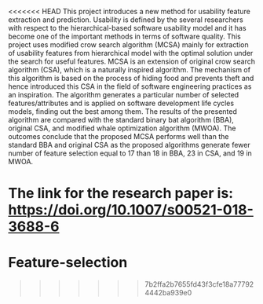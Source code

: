 <<<<<<< HEAD
This project introduces a new method for usability feature extraction and prediction. Usability is defined by the several researchers with respect to the hierarchical-based software usability model and it has become one of the important methods in terms of software quality. This project uses modified crow search algorithm (MCSA) mainly for extraction of usability features from hierarchical model with the optimal solution under the search for useful features. MCSA is an extension of original crow search algorithm (CSA), which is a naturally inspired algorithm. The mechanism of this algorithm is based on the process of hiding food and prevents theft and hence introduced this CSA in the field of software engineering practices as an inspiration. The algorithm generates a particular number of selected features/attributes and is applied on software development life cycles models, finding out the best among them. The results of the presented algorithm are compared with the standard binary bat algorithm (BBA), original CSA, and modified whale optimization algorithm (MWOA). The outcomes conclude that the proposed MCSA performs well than the standard BBA and original CSA as the proposed algorithms generate fewer number of feature selection equal to 17 than 18 in BBA, 23 in CSA, and 19 in MWOA.


The link for the research paper is: https://doi.org/10.1007/s00521-018-3688-6
=======
# Feature-selection
>>>>>>> 7b2ffa2b7655fd43f3cfe18a777924442ba939e0

